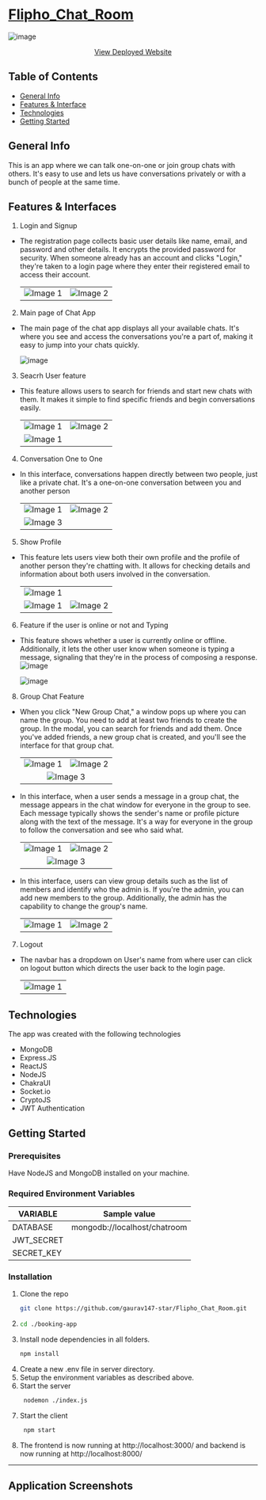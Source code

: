 # [**Flipho_Chat_Room**](https://fliphochat.onrender.com/)

![image](https://github.com/gaurav147-star/Flipho_Chat_Room/assets/78996081/73ef7dd9-e9b5-42df-8a24-aafcc0571743)

<p align="center">
  <a href="https://fliphochat.onrender.com/">View Deployed Website</a>
</p>

## Table of Contents
* [General Info](#general-info)
* [Features & Interface](#features-interface)
* [Technologies](#technologies)
* [Getting Started](#getting-started)


## General Info
This is an app where we can talk one-on-one or join group chats with others. It's easy to use and lets us have conversations privately or with a bunch of people at the same time.

## Features & Interfaces

1. Login and Signup
- The registration page collects basic user details like name, email, and password and other details. It encrypts the provided password for security. When someone already has an account and clicks "Login," they're taken to a login page where they enter their registered email to access their account.
    
    <table>
      <tr>
        <td align="center"><img src="https://github.com/gaurav147-star/Flipho_Chat_Room/assets/78996081/b30a1f2a-c16e-48d5-bab9-a97141518cef" alt="Image 1"></td>
        <td align="center"><img src="https://github.com/gaurav147-star/Flipho_Chat_Room/assets/78996081/5ee52341-796a-4662-a081-84d632e6d69f" alt="Image 2"></td>
      </tr>
    </table>

2. Main page of Chat App
- The main page of the chat app displays all your available chats. It's where you see and access the conversations you're a part of, making it easy to jump into your chats quickly.
  
    ![image](https://github.com/gaurav147-star/Flipho_Chat_Room/assets/78996081/3cda0322-f12d-43e2-a750-3085363461a7)

3. Seacrh User feature
- This feature allows users to search for friends and start new chats with them. It makes it simple to find specific friends and begin conversations easily.
    <table>
      <tr>
        <td align="center"><img src="https://github.com/gaurav147-star/Flipho_Chat_Room/assets/78996081/c59e666f-8343-4536-a879-c2fc429d16b7" alt="Image 1"></td>
        <td align="center"><img src="https://github.com/gaurav147-star/Flipho_Chat_Room/assets/78996081/252f5c40-a469-4494-b7c3-c7f410b9352f" alt="Image 2"></td>
      </tr>
      <tr>
        <td align="center"><img src="https://github.com/gaurav147-star/Flipho_Chat_Room/assets/78996081/07e7c62d-a9bc-4812-81de-e96dcd1bbf91" alt="Image 1"></td>
      </tr>
    </table>

4. Conversation One to One
-  In this interface, conversations happen directly between two people, just like a private chat. It's a one-on-one conversation between you and another person 

   <table>
      <tr>
        <td align="center"><img src="https://github.com/gaurav147-star/Flipho_Chat_Room/assets/78996081/329884e3-27e8-42c7-9d7d-237df9cce107" alt="Image 1"></td>
        <td align="center"><img src="https://github.com/gaurav147-star/Flipho_Chat_Room/assets/78996081/52e605cb-cfe4-41bb-aa2a-d9eb92eebeab" alt="Image 2"></td>
      </tr>
      <tr>
        <td align="center"><img src="https://github.com/gaurav147-star/Flipho_Chat_Room/assets/78996081/9baf6429-952f-4ca8-9313-72c63fe18ae6" alt="Image 3"></td>
      </tr>
    </table>
    
5. Show Profile 
- This feature lets users view both their own profile and the profile of another person they're chatting with. It allows for checking details and information about both users involved in the conversation.
  
  <table>
    <tr>
       <td align="center"><img src="https://github.com/gaurav147-star/Flipho_Chat_Room/assets/78996081/59d43109-7fb8-414f-90bd-e58a336f9997" alt="Image 1"></td>
    </tr>
    <tr>
      <td align="center"><img src="https://github.com/gaurav147-star/Flipho_Chat_Room/assets/78996081/f586ad40-40f0-4f2a-9573-2c341ce0a0a5" alt="Image 1"></td>
      <td align="center"><img src="https://github.com/gaurav147-star/Flipho_Chat_Room/assets/78996081/1346cccb-651e-4ea2-a984-6c558ea1b834" alt="Image 2"></td>
    </tr>
  </table>

6. Feature if the user is online or not and Typing
- This feature shows whether a user is currently online or offline. Additionally, it lets the other user know when someone is typing a message, signaling that they're in the process of composing a response.
  ![image](https://github.com/gaurav147-star/Flipho_Chat_Room/assets/78996081/4c58dc41-a5b9-41cd-b6b7-d379041a4e94)

  ![image](https://github.com/gaurav147-star/Flipho_Chat_Room/assets/78996081/3016ed45-f5a9-4915-afd2-c78b68cea37e)

8. Group Chat Feature
- When you click "New Group Chat," a window pops up where you can name the group. You need to add at least two friends to create the group. In the modal, you can search for friends and add them. Once you've added friends, a new group chat is created, and you'll see the interface for that group chat.
  
    <table>
      <tr>
        <td align="center"><img src="https://github.com/gaurav147-star/Flipho_Chat_Room/assets/78996081/4374f7bb-a896-4e8d-a932-605c66f1bdec" alt="Image 1"></td>
        <td align="center"><img src="https://github.com/gaurav147-star/Flipho_Chat_Room/assets/78996081/6e9d3c02-f3ce-49a8-b696-0fce8cead53a" alt="Image 2"></td>
      </tr>
      <tr>
        <td colspan="2" align="center"><img src="https://github.com/gaurav147-star/Flipho_Chat_Room/assets/78996081/f946f8b0-6791-4080-9b40-aabe9d6311ac" alt="Image 3"></td>
      </tr>
    </table>
- In this interface, when a user sends a message in a group chat, the message appears in the chat window for everyone in the group to see. Each message typically shows the sender's name or profile picture along with the text of the message. It's a way for everyone in the group to follow the conversation and see who said what.

  <table>
      <tr>
        <td align="center"><img src="https://github.com/gaurav147-star/Flipho_Chat_Room/assets/78996081/bb13f6fc-d791-4e2c-9d8a-b43db7b1af84" alt="Image 1"></td>
        <td align="center"><img src="https://github.com/gaurav147-star/Flipho_Chat_Room/assets/78996081/44a5e779-b1a8-48b9-ba25-7f7154288a11" alt="Image 2"></td>
      </tr>
        <tr>
        <td colspan="2" align="center"><img src="https://github.com/gaurav147-star/Flipho_Chat_Room/assets/78996081/3e90de7c-da95-4b92-bc1d-4aef392f59ff" alt="Image 3"></td>
      </tr>
    </table>

- In this interface, users can view group details such as the list of members and identify who the admin is. If you're the admin, you can add new members to the group. Additionally, the admin has the capability to change the group's name.

    <table>
      <tr>
        <td align="center"><img src="https://github.com/gaurav147-star/Flipho_Chat_Room/assets/78996081/3591e261-0d41-46a9-a2c2-f77f5075214d" alt="Image 1"></td>
        <td align="center"><img src="https://github.com/gaurav147-star/Flipho_Chat_Room/assets/78996081/5bf0d4bc-d4b2-4d90-a56e-b33a2d5e3580" alt="Image 2"></td>
      </tr>
    </table>

7. Logout
- The navbar has a dropdown on User's name from where user can click on logout button which directs the user back to the login page.

    <table>
        <tr>
           <td align="center"><img src="https://github.com/gaurav147-star/Flipho_Chat_Room/assets/78996081/59d43109-7fb8-414f-90bd-e58a336f9997" alt="Image 1"></td>
        </tr>
    </table>

## Technologies
The app was created with the following technologies
* MongoDB
* Express.JS
* ReactJS
* NodeJS
* ChakraUI
* Socket.io
* CryptoJS
* JWT Authentication

## Getting Started

### Prerequisites

Have NodeJS and MongoDB installed on your machine.

### Required Environment Variables

| VARIABLE   | Sample value                 |
| ---------- | ---------------------------- |
| DATABASE   | mongodb://localhost/chatroom |
| JWT_SECRET |
| SECRET_KEY |

### Installation

1. Clone the repo
   ```sh
   git clone https://github.com/gaurav147-star/Flipho_Chat_Room.git
   ```
2. ```sh
   cd ./booking-app
   ```
3. Install node dependencies in all folders.
   ```sh
   npm install
   ```
4. Create a new .env file in server directory.
5. Setup the environment variables as described above.
6. Start the server
   ```sh
    nodemon ./index.js
   ```
7. Start the client
   ```sh
    npm start
   ```
8. The frontend is now running at http://localhost:3000/  and backend is now running at http://localhost:8000/
---

## Application Screenshots











